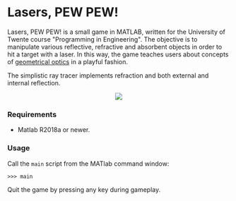 # Lasers, PEW PEW!

Lasers, PEW PEW! is a small game in MATLAB, written for the University of Twente course
"Programming in Engineering". The objective is to manipulate various reflective, refractive and
absorbent objects in order to hit a target with a laser. In this way, the game teaches users about
concepts of [geometrical optics](https://en.wikipedia.org/wiki/Geometrical_optics) in a playful fashion. 

The simplistic ray tracer implements refraction and both external and internal
reflection. 

<p align="center">
   <img src="https://i.imgur.com/x2HXmSE.png">
</p>

### Requirements

* Matlab R2018a or newer.

### Usage

Call the `main` script from the MATlab command window:

```
>>> main
```

Quit the game by pressing any key during gameplay.
